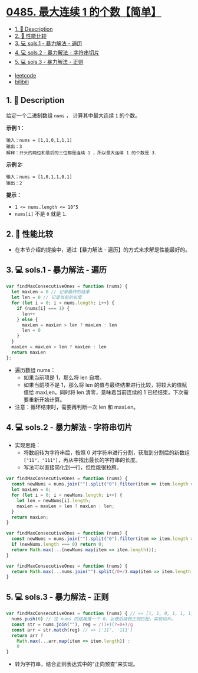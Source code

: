 # [0485. 最大连续 1 的个数【简单】](https://github.com/Tdahuyou/leetcode/tree/main/0485.%20%E6%9C%80%E5%A4%A7%E8%BF%9E%E7%BB%AD%201%20%E7%9A%84%E4%B8%AA%E6%95%B0%E3%80%90%E7%AE%80%E5%8D%95%E3%80%91)

<!-- region:toc -->
- [1. 📝 Description](#1--description-40)
- [2. 📒 性能比较](#2--性能比较)
- [3. 💻 sols.1 - 暴力解法 - 遍历](#3--sols1---暴力解法---遍历)
- [4. 💻 sols.2 - 暴力解法 - 字符串切片](#4--sols2---暴力解法---字符串切片)
- [5. 💻 sols.3 - 暴力解法 - 正则](#5--sols3---暴力解法---正则)
<!-- endregion:toc -->
- [leetcode](https://leetcode.cn/problems/max-consecutive-ones/)
- [bilibili](https://www.bilibili.com/video/BV1DivNejEb1/)

## 1. 📝 Description

给定一个二进制数组 `nums` ， 计算其中最大连续 `1` 的个数。

**示例 1：**
```
输入：nums = [1,1,0,1,1,1]
输出：3
解释：开头的两位和最后的三位都是连续 1 ，所以最大连续 1 的个数是 3.
```
**示例 2:**
```
输入：nums = [1,0,1,1,0,1]
输出：2
```
**提示：**

- `1 <= nums.length <= 10^5`
- `nums[i]` 不是 `0` 就是 `1`.

## 2. 📒 性能比较

- 在本节介绍的提接中，通过【暴力解法 - 遍历】的方式来求解是性能最好的。

## 3. 💻 sols.1 - 暴力解法 - 遍历

```js
var findMaxConsecutiveOnes = function (nums) {
  let maxLen = 0 // 记录最终的结果
  let len = 0 // 记录当前的长度
  for (let i = 0; i < nums.length; i++) {
    if (nums[i] === 1) {
      len++
    } else {
      maxLen = maxLen > len ? maxLen : len
      len = 0
    }
  }
  maxLen = maxLen > len ? maxLen : len
  return maxLen
};
```

- 遍历数组 nums：
  - 如果当前项是 1，那么将 len 自增。
  - 如果当前项不是 1，那么将 len 的值与最终结果进行比较，将较大的值赋值给 maxLen。同时将 len 清零，意味着当前连续的 1 已经结束，下次需要重新开始计算。
- 注意：循环结束时，需要再判断一次 len 和 maxLen。

## 4. 💻 sols.2 - 暴力解法 - 字符串切片

- 实现思路：
  - 将数组转为字符串后，按照 0 对字符串进行分割，获取到分割后的新数组 `["11", "111"]`，再从中找出最长的字符串的长度。
  - 写法可以直接简化到一行，但性能很拉胯。

```js
var findMaxConsecutiveOnes = function (nums) {
  const newNums = nums.join("").split("0").filter(item => item.length > 0); // ["11", "111"]
  let maxLen = 0;
  for (let i = 0; i < newNums.length; i++) {
    let len = newNums[i].length;
    maxLen = maxLen > len ? maxLen : len;
  }
  return maxLen;
}
```

```js
var findMaxConsecutiveOnes = function (nums) {
  const newNums = nums.join("").split("0").filter(item => item.length > 0); // ["11", "111"]
  if (newNums.length === 0) return 0;
  return Math.max(...(newNums.map(item => item.length)));
}
```

```js
var findMaxConsecutiveOnes = function (nums) {
  return Math.max(...nums.join("").split(/0+/).map(item => item.length));
}
```

## 5. 💻 sols.3 - 暴力解法 - 正则

```js
var findMaxConsecutiveOnes = function (nums) { // => [1, 1, 0, 1, 1, 1]
  nums.push(0) // 往 nums 的结尾推一个 0，以便后续做正则匹配，实现切片。
  const str = nums.join(""), reg = /(1+)(?=0+)/g
  const arr = str.match(reg) // => ['11', '111']
  return arr ?
    Math.max(...arr.map(item => item.length)) :
    0
}
```

- 转为字符串，结合正则表达式中的“正向预查”来实现。








